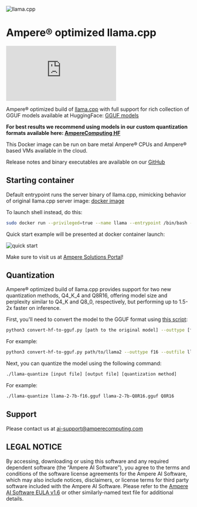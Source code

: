 ![llama.cpp](https://user-images.githubusercontent.com/1991296/230134379-7181e485-c521-4d23-a0d6-f7b3b61ba524.png "llama.cpp")
# Ampere® optimized llama.cpp
![llama.cpp pull count](https://img.shields.io/docker/pulls/amperecomputingai/llama.cpp?logo=meta&logoColor=black&label=llama.cpp&labelColor=violet&color=purple)

Ampere® optimized build of [llama.cpp](https://github.com/ggerganov/llama.cpp?tab=readme-ov-file#llamacpp) with full support for rich collection of GGUF models available at HuggingFace: [GGUF models](https://huggingface.co/models?search=gguf)

**For best results we recommend using models in our custom quantization formats available here: [AmpereComputing HF](https://huggingface.co/AmpereComputing)**

This Docker image can be run on bare metal Ampere® CPUs and Ampere® based VMs available in the cloud.

Release notes and binary executables are available on our [GitHub](https://github.com/AmpereComputingAI/llama.cpp/releases)

## Starting container
Default entrypoint runs the server binary of llama.cpp, mimicking behavior of original llama.cpp server image: [docker image](https://github.com/ggerganov/llama.cpp/blob/master/.devops/llama-server.Dockerfile)

To launch shell instead, do this:

```bash
sudo docker run --privileged=true --name llama --entrypoint /bin/bash -it amperecomputingai/llama.cpp:latest
```
Quick start example will be presented at docker container launch:

![quick start](https://ampereaimodelzoo.s3.eu-central-1.amazonaws.com/pictures/Screenshot+2024-04-30+at+22.37.13.png "quick start")

Make sure to visit us at [Ampere Solutions Portal](https://solutions.amperecomputing.com/solutions/ampere-ai)!

## Quantization
Ampere® optimized build of llama.cpp provides support for two new quantization methods, Q4_K_4 and Q8R16, offering model size and perplexity similar to Q4_K and Q8_0, respectively, but performing up to 1.5-2x faster on inference.

First, you'll need to convert the model to the GGUF format using [this script](https://github.com/ggerganov/llama.cpp/blob/master/convert_hf_to_gguf.py):

```bash
python3 convert-hf-to-gguf.py [path to the original model] --outtype [f32, f16, bf16 or q8_0] --outfile [output path]
```

For example:

```bash
python3 convert-hf-to-gguf.py path/to/llama2 --outtype f16 --outfile llama-2-7b-f16.gguf
```

Next, you can quantize the model using the following command:
```bash
./llama-quantize [input file] [output file] [quantization method]
```

For example:
```bash
./llama-quantize llama-2-7b-f16.gguf llama-2-7b-Q8R16.gguf Q8R16
```

## Support

Please contact us at <ai-support@amperecomputing.com>

## LEGAL NOTICE
By accessing, downloading or using this software and any required dependent software (the “Ampere AI Software”), you agree to the terms and conditions of the software license agreements for the Ampere AI Software, which may also include notices, disclaimers, or license terms for third party software included with the Ampere AI Software. Please refer to the [Ampere AI Software EULA v1.6](https://ampereaidevelop.s3.eu-central-1.amazonaws.com/Ampere+AI+Software+EULA+-+v1.6.pdf) or other similarly-named text file for additional details.
